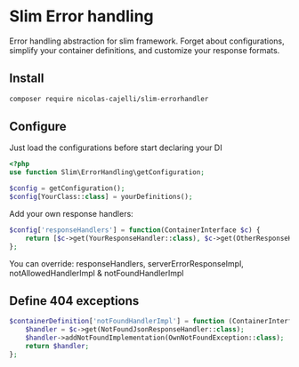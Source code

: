 Slim Error handling
===================

Error handling abstraction for slim framework. 
Forget about configurations, simplify your container definitions, and customize your response formats.

Install
-------

```bash
composer require nicolas-cajelli/slim-errorhandler
```

Configure
---------

Just load the configurations before start declaring your DI

```php
<?php
use function Slim\ErrorHandling\getConfiguration;

$config = getConfiguration();
$config[YourClass::class] = yourDefinitions();

```

Add your own response handlers:

```php
$config['responseHandlers'] = function(ContainerInterface $c) {
    return [$c->get(YourResponseHandler::class), $c->get(OtherResponseHandler::class)];
};
```

You can override: responseHandlers, serverErrorResponseImpl, notAllowedHandlerImpl & notFoundHandlerImpl


Define 404 exceptions
---------------------

```php
$containerDefinition['notFoundHandlerImpl'] = function (ContainerInterface $c) {
    $handler = $c->get(NotFoundJsonResponseHandler::class);
    $handler->addNotFoundImplementation(OwnNotFoundException::class);
    return $handler;
};
```